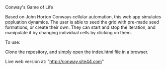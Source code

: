 Conway's Game of Life

Based on John Horton Conways cellular automation, this web app simulates popluation dynamics. The user is able to seed the grid with pre-made seed formations, or create their own. They can start and stop the iteration, and manipulate it by changing individual cells by clicking on them. 

To use:

Clone the repository, and simply open the index.html file in a browser. 

Live web version at: "http://conway.site44.com"
